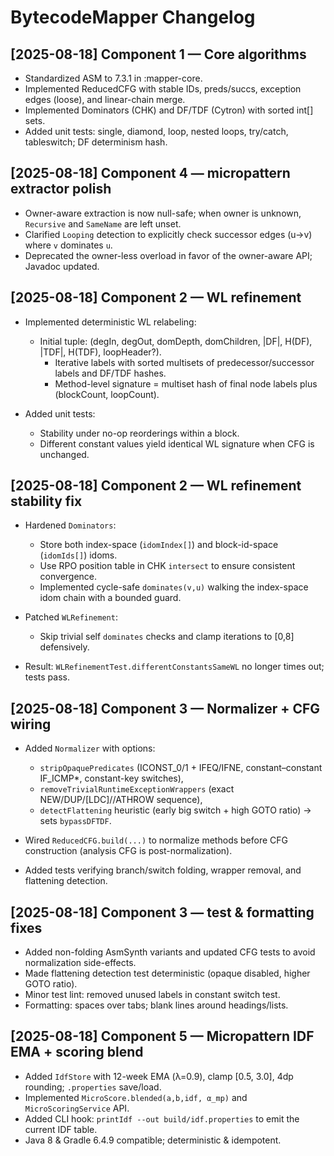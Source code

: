 <!-- >>> AUTOGEN: BYTECODEMAPPER CHANGELOG Component1 BEGIN -->
# BytecodeMapper Changelog

## [2025-08-18] Component 1 — Core algorithms

- Standardized ASM to 7.3.1 in :mapper-core.
- Implemented ReducedCFG with stable IDs, preds/succs, exception edges (loose), and linear-chain merge.
- Implemented Dominators (CHK) and DF/TDF (Cytron) with sorted int[] sets.
- Added unit tests: single, diamond, loop, nested loops, try/catch, tableswitch; DF determinism hash.

<!-- <<< AUTOGEN: BYTECODEMAPPER CHANGELOG Component1 END -->

<!-- >>> AUTOGEN: BYTECODEMAPPER CHANGELOG Component4-Polish BEGIN -->
## [2025-08-18] Component 4 — micropattern extractor polish

- Owner-aware extraction is now null-safe; when owner is unknown, `Recursive` and `SameName` are left unset.
- Clarified `Looping` detection to explicitly check successor edges (u→v) where `v` dominates `u`.
- Deprecated the owner-less overload in favor of the owner-aware API; Javadoc updated.

<!-- <<< AUTOGEN: BYTECODEMAPPER CHANGELOG Component4-Polish END -->

<!-- >>> AUTOGEN: BYTECODEMAPPER CHANGELOG Component2 BEGIN -->
## [2025-08-18] Component 2 — WL refinement

- Implemented deterministic WL relabeling:
  - Initial tuple: (degIn, degOut, domDepth, domChildren, |DF|, H(DF), |TDF|, H(TDF), loopHeader?).
	- Iterative labels with sorted multisets of predecessor/successor labels and DF/TDF hashes.
	- Method-level signature = multiset hash of final node labels plus (blockCount, loopCount).

- Added unit tests:
	- Stability under no-op reorderings within a block.
	- Different constant values yield identical WL signature when CFG is unchanged.
<!-- <<< AUTOGEN: BYTECODEMAPPER CHANGELOG Component2 END -->

<!-- >>> AUTOGEN: BYTECODEMAPPER CHANGELOG Component2-Fix BEGIN -->
## [2025-08-18] Component 2 — WL refinement stability fix

- Hardened `Dominators`:
	- Store both index-space (`idomIndex[]`) and block-id-space (`idomIds[]`) idoms.
	- Use RPO position table in CHK `intersect` to ensure consistent convergence.
	- Implemented cycle-safe `dominates(v,u)` walking the index-space idom chain with a bounded guard.

- Patched `WLRefinement`:
	- Skip trivial self `dominates` checks and clamp iterations to [0,8] defensively.

- Result: `WLRefinementTest.differentConstantsSameWL` no longer times out; tests pass.
<!-- <<< AUTOGEN: BYTECODEMAPPER CHANGELOG Component2-Fix END -->

<!-- >>> AUTOGEN: BYTECODEMAPPER CHANGELOG Component3 BEGIN -->

## [2025-08-18] Component 3 — Normalizer + CFG wiring

- Added `Normalizer` with options:
	- `stripOpaquePredicates` (ICONST_0/1 + IFEQ/IFNE, constant–constant IF_ICMP*, constant-key switches),
	- `removeTrivialRuntimeExceptionWrappers` (exact NEW/DUP/[LDC]/<init>/ATHROW sequence),
	- `detectFlattening` heuristic (early big switch + high GOTO ratio) → sets `bypassDFTDF`.

- Wired `ReducedCFG.build(...)` to normalize methods before CFG construction (analysis CFG is post-normalization).
- Added tests verifying branch/switch folding, wrapper removal, and flattening detection.

<!-- <<< AUTOGEN: BYTECODEMAPPER CHANGELOG Component3 END -->

<!-- >>> AUTOGEN: BYTECODEMAPPER CHANGELOG Component3-Fixes BEGIN -->
## [2025-08-18] Component 3 — test & formatting fixes

- Added non-folding AsmSynth variants and updated CFG tests to avoid normalization side-effects.
- Made flattening detection test deterministic (opaque disabled, higher GOTO ratio).
- Minor test lint: removed unused labels in constant switch test.
- Formatting: spaces over tabs; blank lines around headings/lists.

<!-- <<< AUTOGEN: BYTECODEMAPPER CHANGELOG Component3-Fixes END -->

<!-- >>> AUTOGEN: BYTECODEMAPPER CHANGELOG Component5 BEGIN -->

## [2025-08-18] Component 5 — Micropattern IDF EMA + scoring blend

- Added `IdfStore` with 12-week EMA (λ=0.9), clamp [0.5, 3.0], 4dp rounding; `.properties` save/load.
- Implemented `MicroScore.blended(a,b,idf, α_mp)` and `MicroScoringService` API.
- Added CLI hook: `printIdf --out build/idf.properties` to emit the current IDF table.
- Java 8 & Gradle 6.4.9 compatible; deterministic & idempotent.

<!-- <<< AUTOGEN: BYTECODEMAPPER CHANGELOG Component5 END -->
